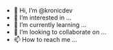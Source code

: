 - 👋 Hi, I’m @kronicdev
- 👀 I’m interested in ...
- 🌱 I’m currently learning ...
- 💞️ I’m looking to collaborate on ...
- 📫 How to reach me ...

<!---
kronicdev/kronicdev is a ✨ special ✨ repository because its `README.md` (this file) appears on your GitHub profile.
You can click the Preview link to take a look at your changes.
--->
